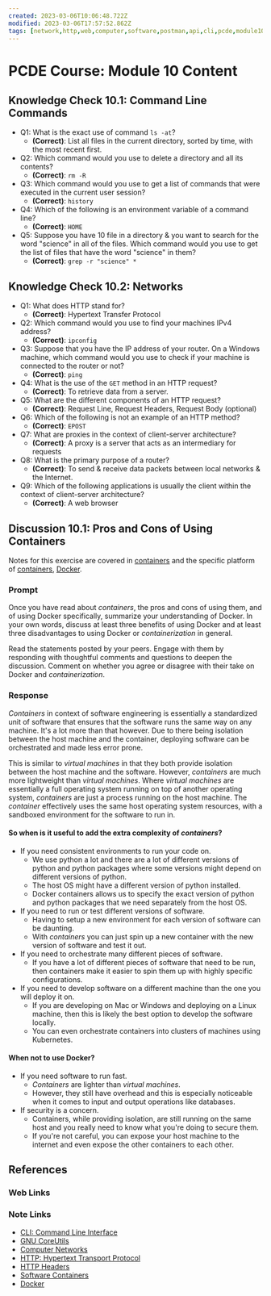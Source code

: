 ```yaml
---
created: 2023-03-06T10:06:48.722Z
modified: 2023-03-06T17:57:52.862Z
tags: [network,http,web,computer,software,postman,api,cli,pcde,module10]
---
```

# PCDE Course: Module 10 Content

## Knowledge Check 10.1: Command Line Commands

* Q1: What is the exact use of command `ls -at`?
  * **(Correct)**: List all files in the current directory, sorted by time,
with the most recent first.
* Q2: Which command would you use to delete a directory and all its contents?
  * **(Correct)**: `rm -R`
* Q3: Which command would you use to get a list of commands that
were executed in the current user session?
  * **(Correct)**: `history`
* Q4: Which of the following is an environment variable of a command line?
  * **(Correct)**: `HOME`
* Q5: Suppose you have 10 file in a directory & you want to search for
the word "science" in all of the files.
Which command would you use to get the list of files that
have the word "science" in them?
  * **(Correct)**: `grep -r "science" *`

## Knowledge Check 10.2: Networks

* Q1: What does HTTP stand for?
  * **(Correct)**: Hypertext Transfer Protocol
* Q2: Which command would you use to find your machines IPv4 address?
  * **(Correct)**: `ipconfig`
* Q3: Suppose that you have the IP address of your router.
On a Windows machine, which command would you use to check if
your machine is connected to the router or not?
  * **(Correct)**: `ping`
* Q4: What is the use of the `GET` method in an HTTP request?
  * **(Correct)**: To retrieve data from a server.
* Q5: What are the different components of an HTTP request?
  * **(Correct)**: Request Line, Request Headers, Request Body (optional)
* Q6: Which of the following is not an example of an HTTP method?
  * **(Correct)**: `EPOST`
* Q7: What are proxies in the context of client-server architecture?
  * **(Correct)**: A proxy is a server that acts as an intermediary for requests
* Q8: What is the primary purpose of a router?
  * **(Correct)**: To send & receive data packets between local networks & the Internet.
* Q9: Which of the following applications is usually the client within
the context of client-server architecture?
  * **(Correct)**: A web browser

## Discussion 10.1: Pros and Cons of Using Containers

Notes for this exercise are covered in [containers][container-zk] and
the specific platform of [containers][container-zk], [Docker][docker-zk].

### Prompt

Once you have read about *containers*, the pros and cons of using them,
and of using Docker specifically, summarize your understanding of Docker.
In your own words,
discuss at least three benefits of using Docker and
at least three disadvantages to using Docker or *containerization* in general.

Read the statements posted by your peers.
Engage with them by responding with thoughtful comments and questions to
deepen the discussion.
Comment on whether you agree or disagree with
their take on Docker and *containerization*.

### Response

*Containers* in context of
software engineering is essentially a standardized unit of software that ensures
that the software runs the same way on any machine.
It's a lot more than that however.
Due to there being isolation between the host machine and the container,
deploying software can be orchestrated and made less error prone.

This is similar to *virtual machines* in that they both provide isolation
between the host machine and the software.
However, *containers* are much more lightweight than *virtual machines*.
Where *virtual machines* are essentially a full operating system running
on top of another operating system,
*containers* are just a process running on the host machine.
The *container* effectively uses the same host operating system resources,
with a sandboxed environment for the software to run in.

#### So when is it useful to add the extra complexity of *containers*?

* If you need consistent environments to run your code on.
  * We use python a lot and there are a lot of different versions of python and
python packages where some versions might depend on different versions of python.
  * The host OS might have a different version of python installed.
  * Docker containers allows us to specify the exact version of python and
python packages that we need separately from the host OS.
* If you need to run or test different versions of software.
  * Having to setup a new environment for each version of software can be daunting.
  * With *containers* you can just spin up a new container with the new version
of software and test it out.
* If you need to orchestrate many different pieces of software.
  * If you have a lot of different pieces of software that need to be run,
then containers make it easier to spin them up with highly specific configurations.
* If you need to develop software on a different machine than the one you will
deploy it on.
  * If you are developing on Mac or Windows and deploying on a Linux machine, then
this is likely the best option to develop the software locally.
  * You can even orchestrate containers into clusters of machines using Kubernetes.

#### When not to use Docker?

* If you need software to run fast.
  * *Containers* are lighter than *virtual machines*.
  * However, they still have overhead and this is especially noticeable when
it comes to input and output operations like databases.
* If security is a concern.
  * Containers, while providing isolation, are still running on the same host
and you really need to know what you're doing to secure them.
  * If you're not careful, you can expose your host machine to the internet
and even expose the other containers to each other.

## References

### Web Links

<!-- Hidden References -->

### Note Links

* [CLI: Command Line Interface][cli-zk]
* [GNU CoreUtils][coreutils-zk]
* [Computer Networks][network-zk]
* [HTTP: Hypertext Transport Protocol][http-zk]
* [HTTP Headers][http-headers-zk]
* [Software Containers][container-zk]
* [Docker][docker-zk]

<!-- Hidden References -->
[cli-zk]: ./cli.md "CLI: Command Line Interface"
[coreutils-zk]: ./coreutils.md "GNU CoreUtils"
[network-zk]: ./network.md "Computer Networks"
[http-zk]: ./http.md "HTTP: Hypertext Transport Protocol"
[http-headers-zk]: ./http-headers.md "HTTP Headers"
[container-zk]: ./container.md "Software Containers"
[docker-zk]: ./docker.md "Docker"
